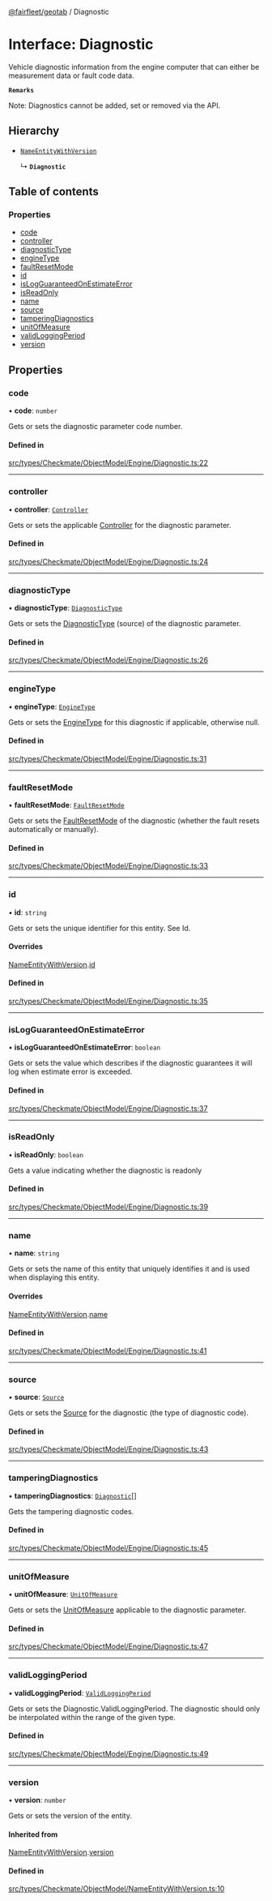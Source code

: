 [@fairfleet/geotab](../README.md) / Diagnostic

# Interface: Diagnostic

Vehicle diagnostic information from the engine computer that can either be
 measurement data or fault code data.

**`Remarks`**

Note: Diagnostics cannot be added, set or removed via the API.

## Hierarchy

- [`NameEntityWithVersion`](NameEntityWithVersion.md)

  ↳ **`Diagnostic`**

## Table of contents

### Properties

- [code](Diagnostic.md#code)
- [controller](Diagnostic.md#controller)
- [diagnosticType](Diagnostic.md#diagnostictype)
- [engineType](Diagnostic.md#enginetype)
- [faultResetMode](Diagnostic.md#faultresetmode)
- [id](Diagnostic.md#id)
- [isLogGuaranteedOnEstimateError](Diagnostic.md#islogguaranteedonestimateerror)
- [isReadOnly](Diagnostic.md#isreadonly)
- [name](Diagnostic.md#name)
- [source](Diagnostic.md#source)
- [tamperingDiagnostics](Diagnostic.md#tamperingdiagnostics)
- [unitOfMeasure](Diagnostic.md#unitofmeasure)
- [validLoggingPeriod](Diagnostic.md#validloggingperiod)
- [version](Diagnostic.md#version)

## Properties

### code

• **code**: `number`

Gets or sets the diagnostic parameter code number.

#### Defined in

[src/types/Checkmate/ObjectModel/Engine/Diagnostic.ts:22](https://github.com/fairfleet/geotab/blob/d57d931/src/types/Checkmate/ObjectModel/Engine/Diagnostic.ts#L22)

___

### controller

• **controller**: [`Controller`](Controller.md)

Gets or sets the applicable [Controller](Controller.md) for the diagnostic parameter.

#### Defined in

[src/types/Checkmate/ObjectModel/Engine/Diagnostic.ts:24](https://github.com/fairfleet/geotab/blob/d57d931/src/types/Checkmate/ObjectModel/Engine/Diagnostic.ts#L24)

___

### diagnosticType

• **diagnosticType**: [`DiagnosticType`](../README.md#diagnostictype)

Gets or sets the [DiagnosticType](../README.md#diagnostictype) (source) of the diagnostic parameter.

#### Defined in

[src/types/Checkmate/ObjectModel/Engine/Diagnostic.ts:26](https://github.com/fairfleet/geotab/blob/d57d931/src/types/Checkmate/ObjectModel/Engine/Diagnostic.ts#L26)

___

### engineType

• **engineType**: [`EngineType`](EngineType.md)

Gets or sets the [EngineType](EngineType.md) for this diagnostic if
 applicable, otherwise null.

#### Defined in

[src/types/Checkmate/ObjectModel/Engine/Diagnostic.ts:31](https://github.com/fairfleet/geotab/blob/d57d931/src/types/Checkmate/ObjectModel/Engine/Diagnostic.ts#L31)

___

### faultResetMode

• **faultResetMode**: [`FaultResetMode`](../README.md#faultresetmode)

Gets or sets the [FaultResetMode](../README.md#faultresetmode) of the diagnostic (whether the fault resets automatically or manually).

#### Defined in

[src/types/Checkmate/ObjectModel/Engine/Diagnostic.ts:33](https://github.com/fairfleet/geotab/blob/d57d931/src/types/Checkmate/ObjectModel/Engine/Diagnostic.ts#L33)

___

### id

• **id**: `string`

Gets or sets the unique identifier for this entity. See Id.

#### Overrides

[NameEntityWithVersion](NameEntityWithVersion.md).[id](NameEntityWithVersion.md#id)

#### Defined in

[src/types/Checkmate/ObjectModel/Engine/Diagnostic.ts:35](https://github.com/fairfleet/geotab/blob/d57d931/src/types/Checkmate/ObjectModel/Engine/Diagnostic.ts#L35)

___

### isLogGuaranteedOnEstimateError

• **isLogGuaranteedOnEstimateError**: `boolean`

Gets or sets the value which describes if the diagnostic guarantees it will log when estimate error is exceeded.

#### Defined in

[src/types/Checkmate/ObjectModel/Engine/Diagnostic.ts:37](https://github.com/fairfleet/geotab/blob/d57d931/src/types/Checkmate/ObjectModel/Engine/Diagnostic.ts#L37)

___

### isReadOnly

• **isReadOnly**: `boolean`

Gets a value indicating whether the diagnostic is readonly

#### Defined in

[src/types/Checkmate/ObjectModel/Engine/Diagnostic.ts:39](https://github.com/fairfleet/geotab/blob/d57d931/src/types/Checkmate/ObjectModel/Engine/Diagnostic.ts#L39)

___

### name

• **name**: `string`

Gets or sets the name of this entity that uniquely identifies it and is used when displaying this entity.

#### Overrides

[NameEntityWithVersion](NameEntityWithVersion.md).[name](NameEntityWithVersion.md#name)

#### Defined in

[src/types/Checkmate/ObjectModel/Engine/Diagnostic.ts:41](https://github.com/fairfleet/geotab/blob/d57d931/src/types/Checkmate/ObjectModel/Engine/Diagnostic.ts#L41)

___

### source

• **source**: [`Source`](Source.md)

Gets or sets the [Source](Source.md) for the diagnostic (the type of diagnostic code).

#### Defined in

[src/types/Checkmate/ObjectModel/Engine/Diagnostic.ts:43](https://github.com/fairfleet/geotab/blob/d57d931/src/types/Checkmate/ObjectModel/Engine/Diagnostic.ts#L43)

___

### tamperingDiagnostics

• **tamperingDiagnostics**: [`Diagnostic`](Diagnostic.md)[]

Gets the tampering diagnostic codes.

#### Defined in

[src/types/Checkmate/ObjectModel/Engine/Diagnostic.ts:45](https://github.com/fairfleet/geotab/blob/d57d931/src/types/Checkmate/ObjectModel/Engine/Diagnostic.ts#L45)

___

### unitOfMeasure

• **unitOfMeasure**: [`UnitOfMeasure`](UnitOfMeasure.md)

Gets or sets the [UnitOfMeasure](UnitOfMeasure.md) applicable to the diagnostic parameter.

#### Defined in

[src/types/Checkmate/ObjectModel/Engine/Diagnostic.ts:47](https://github.com/fairfleet/geotab/blob/d57d931/src/types/Checkmate/ObjectModel/Engine/Diagnostic.ts#L47)

___

### validLoggingPeriod

• **validLoggingPeriod**: [`ValidLoggingPeriod`](../README.md#validloggingperiod)

Gets or sets the Diagnostic.ValidLoggingPeriod. The diagnostic should only be interpolated within the range of the given type.

#### Defined in

[src/types/Checkmate/ObjectModel/Engine/Diagnostic.ts:49](https://github.com/fairfleet/geotab/blob/d57d931/src/types/Checkmate/ObjectModel/Engine/Diagnostic.ts#L49)

___

### version

• **version**: `number`

Gets or sets the version of the entity.

#### Inherited from

[NameEntityWithVersion](NameEntityWithVersion.md).[version](NameEntityWithVersion.md#version)

#### Defined in

[src/types/Checkmate/ObjectModel/NameEntityWithVersion.ts:10](https://github.com/fairfleet/geotab/blob/d57d931/src/types/Checkmate/ObjectModel/NameEntityWithVersion.ts#L10)
